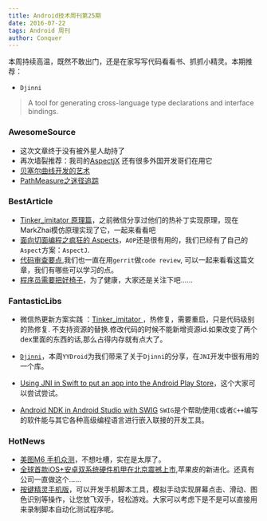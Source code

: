 ```yaml
---
title: Android技术周刊第25期
date: 2016-07-22
tags: Android 周刊
author: Conquer
---
```

本周持续高温，既然不敢出门，还是在家写写代码看看书、抓抓小精灵。本期推荐：

* `Djinni`

> A tool for generating cross-language type declarations and interface bindings.

<!-- more -->

### AwesomeSource

- 这次文章终于没有被外星人劫持了
- 再次墙裂推荐：我司的[AspectjX](https://github.com/HujiangTechnology/gradle_plugin_android_aspectjx) 还有很多外国开发哥们在用它
- [贝塞尔曲线开发的艺术](http://blog.csdn.net/eclipsexys/article/details/51956908)
- [PathMeasure之迷径追踪](http://blog.csdn.net/eclipsexys/article/details/51992473)

### BestArticle

- [Tinker_imitator 原理篇](http://www.jianshu.com/p/620c2b0490ec?hmsr=toutiao.io&utm_medium=toutiao.io&utm_source=toutiao.io)，之前微信分享过他们的热补丁实现原理，现在MarkZhai模仿原理实现了它，一起来看看吧
- [面向切面编程之疯狂的 Aspects](https://mp.weixin.qq.com/s?__biz=MzAxMzE2Mjc2Ng==&mid=2652154714&idx=1&sn=da44e8ec13bf4ef445e3270e4e80a3e3&scene=1&srcid=0722gcvmYvIDt066zQ8rxBcJ&key=77421cf58af4a6531f89446f4132dd04df83818b1710a84ade064c5b772e230ac57d196cfb51bc12605e95879e68df3f&ascene=0&uin=MjkxNzIxMDMwMA%3D%3D&devicetype=iMac+MacBookPro9%2C2+OSX+OSX+10.11.1+build(15B42)&version=11020201&pass_ticket=Fa25HkL%2BST0gekuLxX2fMfXSzPXn4cW0kNlo3PX5JFh%2BOkozdvr4zt78jnGNa%2BlC)，`AOP`还是很有用的，我们已经有了自己的`Aspect`方案：`AspectJ`.
- [代码审查要点](http://www.techug.com/code-review-3),我们也一直在用`gerrit`做`code review`, 可以一起来看看这篇文章，我们有哪些可以学习的点。
- [程序员需要把好椅子](http://kb.imakewebsites.ca/2014/04/27/chairs-for-programmers/)，为了健康，大家还是关注下吧……


### FantasticLibs

- 微信热更新方案实践
：[Tinker_imitator
](https://github.com/zzz40500/Tinker_imitator)，热修复，需要重启，只是代码级别的热修复. 不支持资源的替换.修改代码的时候不能新增资源id.如果改变了两个dex里面的东西的话,那么占得内存就有点大了。

- [`Djinni`](https://github.com/dropbox/djinni)，本周`YYDroid`为我们带来了关于`Djinni`的分享，在`JNI`开发中很有用的一个库。
- [Using JNI in Swift to put an app into the Android Play Store](https://medium.com/@ephemer/using-jni-in-swift-to-put-an-app-into-the-android-play-store-732e542a99dd#.sm877gsnx)，这个大家可以尝试尝试。
- [Android NDK in Android Studio with SWIG](http://www.sureshjoshi.com/mobile/android-ndk-in-android-studio-with-swig/) `SWIG`是个帮助使用`C`或者`C++`编写的软件能与其它各种高级编程语言进行嵌入联接的开发工具。

### HotNews

- [美图M6 手机众测](http://test.smzdm.com/pingce/p/32192/)，不想吐槽，实在是太厚了。
- [全球首款iOS+安卓双系统硬件机甲在北京震撼上市](http://toutiao.com/i6309750657515520514/?tt_from=weixin&utm_campaign=client_share&from=groupmessage&app=news_article&utm_source=weixin&isappinstalled=0&iid=4912916087&utm_medium=toutiao_ios&wxshare_count=1),苹果皮的新进化。还真有公司一直做这个……
- [按键精灵手机版](http://coolapk.com/apk/com.cyjh.mobileanjian)，可以开发手机脚本工具，模拟手动实现屏幕点击、滑动、图色识别等操作，让您放飞双手，轻松游戏。大家可以考虑下是不是可以直接用来录制脚本自动化测试程序呢。
